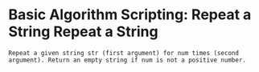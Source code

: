# Basic Algorithm Scripting: Repeat a String Repeat a String

    Repeat a given string str (first argument) for num times (second argument). Return an empty string if num is not a positive number.